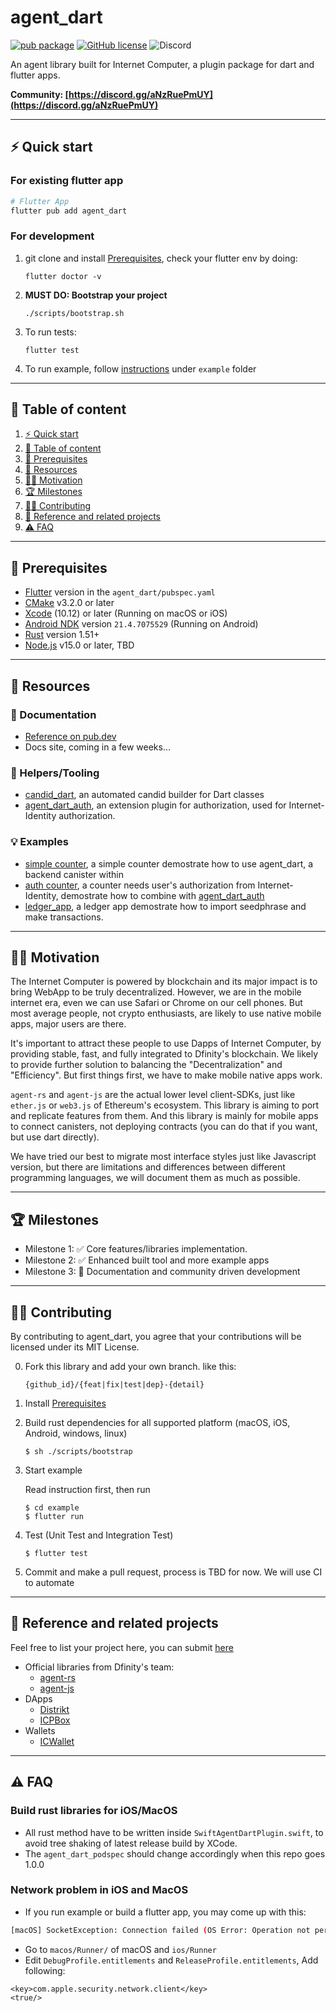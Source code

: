 # agent_dart
[![pub package](https://img.shields.io/pub/v/agent_dart?color=42a012&include_prereleases&label=dev&logo=dart&style=flat-square)](https://pub.dev/packages/agent_dart)  [![GitHub license](https://img.shields.io/github/license/AstroxNetwork/agent_dart?style=flat-square)](https://github.com/AstroxNetwork/agent_dart/blob/master/LICENSE) ![Discord](https://img.shields.io/discord/845497925298815036?color=purple&label=Discord)



An agent library built for Internet Computer, a plugin package for dart and flutter apps. 

**Community: [https://discord.gg/aNzRuePmUY](https://discord.gg/aNzRuePmUY)** 

---
## ⚡️ Quick start
### For existing flutter app

```bash
# Flutter App
flutter pub add agent_dart
```
### For development
1. git clone and install [Prerequisites](#prerequisites), check your flutter env by doing:

   ```
   flutter doctor -v
   ```
2. **MUST DO: Bootstrap your project**
   ```
   ./scripts/bootstrap.sh
   ```

3. To run tests:
   ```
   flutter test
   ```
4. To run example, follow [instructions](example/README.md) under `example` folder
---

## 📃 Table of content
  1. [⚡️ Quick start](#️-quick-start)
  2. [📃 Table of content](#-table-of-content)
  3. [🚦 Prerequisites](#-prerequisites)
  4. [🧰 Resources](#-resources)
  5. [🧘‍♂️ Motivation](#️-motivation)
  6. [🏆 Milestones](#-milestones)
  7. [👨‍💻 Contributing](#-contributing)
  8. [🔗 Reference and related projects](#-reference-and-related-projects)
  9.  [⚠️ FAQ](#️-faq)
   
---

## 🚦 Prerequisites
* [Flutter](https://flutter.dev/docs/get-started/install) version in the `agent_dart/pubspec.yaml`
* [CMake](https://cmake.org/) v3.2.0 or later
* [Xcode](https://developer.apple.com/xcode/) (10.12) or later (Running on macOS or iOS)
* [Android NDK](https://developer.android.com/studio/projects/install-ndk) version `21.4.7075529` (Running on Android)
* [Rust](https://www.rust-lang.org/) version 1.51+
* [Node.js](https://nodejs.org/) v15.0 or later, TBD


---
## 🧰 Resources
### 📖 Documentation
- [Reference on pub.dev](https://pub.dev/documentation/agent_dart/latest/)
- Docs site, coming in a few weeks...
### 🔧 Helpers/Tooling
- [candid_dart](https://github.com/AstroxNetwork/candid_dart), an automated candid builder for Dart classes
- [agent_dart_auth](https://github.com/AstroxNetwork/agent_dart_auth), an extension plugin for authorization, used for Internet-Identity authorization. 
### 💡 Examples
- [simple counter](https://github.com/AstroxNetwork/agent_dart_examples/tree/main/counter), a simple counter demostrate how to use agent_dart, a backend canister within
- [auth counter](https://github.com/AstroxNetwork/agent_dart_examples/tree/main/auth_counter), a counter needs user's authorization from Internet-Identity, demostrate how to combine with [agent_dart_auth](https://github.com/AstroxNetwork/agent_dart_auth)
- [ledger_app](https://github.com/AstroxNetwork/agent_dart_examples/tree/main/ledger_app), a ledger app demostrate how to import seedphrase and make transactions.  
---

## 🧘‍♂️ Motivation

The Internet Computer is powered by blockchain and its major impact is to bring WebApp to be truly decentralized. However, we are in the mobile internet era, even we can use Safari or Chrome on our cell phones. But most average people, not crypto enthusiasts, are likely to use native mobile apps, major users are there. 

It's important to attract these people to use Dapps of Internet Computer, by providing stable, fast, and fully integrated to Dfinity's blockchain. We likely to provide further solution to balancing the "Decentralization" and "Efficiency". But first things first, we have to make mobile native apps work.

`agent-rs` and `agent-js` are the actual lower level client-SDKs, just like `ether.js` or `web3.js` of Ethereum's ecosystem. This library is aiming to port and replicate features from them. And this library is mainly for mobile apps to connect canisters, not deploying contracts (you can do that if you want, but use dart directly).

We have tried our best to migrate most interface styles just like Javascript version, but there are limitations and differences between different programming languages, we will document them as much as possible.

---
## 🏆 Milestones
- Milestone 1: ✅ Core features/libraries implementation. 
- Milestone 2: ✅ Enhanced built tool and more example apps 
- Milestone 3: 👷 Documentation and community driven development 

---

## 👨‍💻 Contributing

By contributing to agent_dart, you agree that your contributions will be licensed under its MIT License.

0. Fork this library and add your own branch.
   like this:
    ```
    {github_id}/{feat|fix|test|dep}-{detail}
    ```
1. Install [Prerequisites](#Prerequisites)
    

2. Build rust dependencies for all supported platform (macOS, iOS, Android, windows, linux)

    ```shell
    $ sh ./scripts/bootstrap
    ```

3. Start example
   
   Read instruction first, then run

    ```shell
    $ cd example
    $ flutter run
    ```

4. Test (Unit Test and Integration Test)
    ```shell
    $ flutter test
    ```

5. Commit and make a pull request, process is TBD for now. We will use CI to automate

---

## 🔗 Reference and related projects
Feel free to list your project here, you can submit [here]()

* Official libraries from Dfinity's team:
  - [agent-rs](https://github.com/dfinity/agent-rs)
  - [agent-js](https://github.com/dfinity/agent-js)
* DApps
  - [Distrikt](https://distrikt.io/)
  - [ICPBox](https://www.icpbox.org/)
* Wallets
  - [ICWallet](https://icwallet.org/)

---

## ⚠️ FAQ

### Build rust libraries for iOS/MacOS
- All rust method have to be written inside `SwiftAgentDartPlugin.swift`, to avoid tree shaking of latest release build by XCode.
- The `agent_dart_podspec` should change accordingly when this repo goes 1.0.0


### Network problem in iOS and MacOS

- If you run example or build a flutter app, you may come up with this:
  
```bash
[macOS] SocketException: Connection failed (OS Error: Operation not permitted, errno = 1)
```

- Go to `macos/Runner/` of macOS and `ios/Runner`
- Edit  `DebugProfile.entitlements` and `ReleaseProfile.entitlements`,
Add following: 

```
<key>com.apple.security.network.client</key>
<true/>
```

